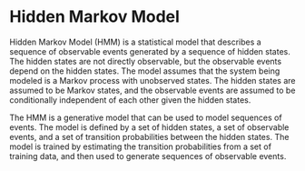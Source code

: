 # Hidden Markov Model
Hidden Markov Model (HMM) is a statistical model that describes a sequence of observable events generated by a sequence of hidden states. The hidden states are not directly observable, but the observable events depend on the hidden states. The model assumes that the system being modeled is a Markov process with unobserved states. The hidden states are assumed to be Markov states, and the observable events are assumed to be conditionally independent of each other given the hidden states.

The HMM is a generative model that can be used to model sequences of events. The model is defined by a set of hidden states, a set of observable events, and a set of transition probabilities between the hidden states. The model is trained by estimating the transition probabilities from a set of training data, and then used to generate sequences of observable events.